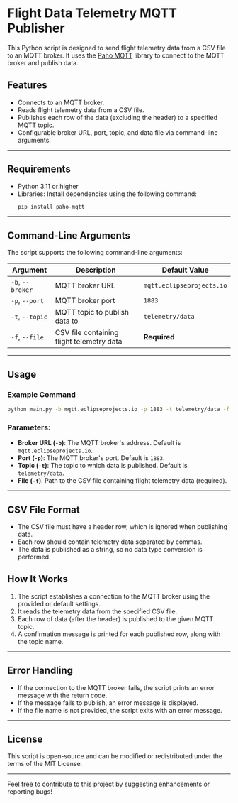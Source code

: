 # Flight Data Telemetry MQTT Publisher

This Python script is designed to send flight telemetry data from a CSV file to an MQTT broker. It uses the [Paho MQTT](https://pypi.org/project/paho-mqtt/) library to connect to the MQTT broker and publish data.

## Features

- Connects to an MQTT broker.
- Reads flight telemetry data from a CSV file.
- Publishes each row of the data (excluding the header) to a specified MQTT topic.
- Configurable broker URL, port, topic, and data file via command-line arguments.

---

## Requirements

- Python 3.11 or higher
- Libraries: Install dependencies using the following command:
  ```bash
  pip install paho-mqtt
  ```

---

## Command-Line Arguments

The script supports the following command-line arguments:

| Argument            | Description                               | Default Value                |
|---------------------|-------------------------------------------|------------------------------|
| `-b`, `--broker`    | MQTT broker URL                          | `mqtt.eclipseprojects.io`   |
| `-p`, `--port`      | MQTT broker port                         | `1883`                      |
| `-t`, `--topic`     | MQTT topic to publish data to            | `telemetry/data`            |
| `-f`, `--file`      | CSV file containing flight telemetry data| **Required**                |

---

## Usage

### Example Command

```bash
python main.py -b mqtt.eclipseprojects.io -p 1883 -t telemetry/data -f flightdata.csv
```

### Parameters:

- **Broker URL (`-b`)**: The MQTT broker's address. Default is `mqtt.eclipseprojects.io`.
- **Port (`-p`)**: The MQTT broker's port. Default is `1883`.
- **Topic (`-t`)**: The topic to which data is published. Default is `telemetry/data`.
- **File (`-f`)**: Path to the CSV file containing flight telemetry data (required).

---

## CSV File Format

- The CSV file must have a header row, which is ignored when publishing data.
- Each row should contain telemetry data separated by commas.
- The data is published as a string, so no data type conversion is performed.

## How It Works

1. The script establishes a connection to the MQTT broker using the provided or default settings.
2. It reads the telemetry data from the specified CSV file.
3. Each row of data (after the header) is published to the given MQTT topic.
4. A confirmation message is printed for each published row, along with the topic name.

---

## Error Handling

- If the connection to the MQTT broker fails, the script prints an error message with the return code.
- If the message fails to publish, an error message is displayed.
- If the file name is not provided, the script exits with an error message.

---

## License

This script is open-source and can be modified or redistributed under the terms of the MIT License. 

---

Feel free to contribute to this project by suggesting enhancements or reporting bugs!